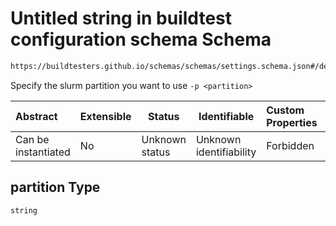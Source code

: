 # Untitled string in buildtest configuration schema Schema

```txt
https://buildtesters.github.io/schemas/schemas/settings.schema.json#/definitions/slurm/properties/partition
```

Specify the slurm partition you want to use `-p <partition>`


| Abstract            | Extensible | Status         | Identifiable            | Custom Properties | Additional Properties | Access Restrictions | Defined In                                                                   |
| :------------------ | ---------- | -------------- | ----------------------- | :---------------- | --------------------- | ------------------- | ---------------------------------------------------------------------------- |
| Can be instantiated | No         | Unknown status | Unknown identifiability | Forbidden         | Allowed               | none                | [settings.schema.json\*](../out/settings.schema.json "open original schema") |

## partition Type

`string`
